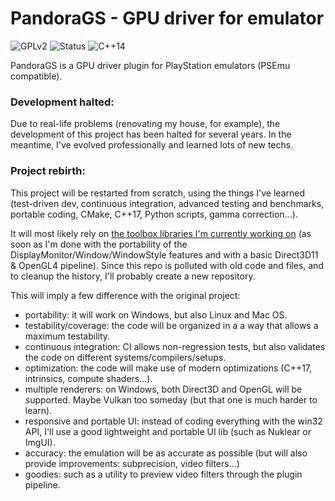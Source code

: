 # PandoraGS - GPU driver for emulator
![GPLv2](https://img.shields.io/badge/license-GPL2-blue.svg)
![Status](https://img.shields.io/badge/status-not_ready-red.svg)
![C++14](https://img.shields.io/badge/language-C++14-lightgrey.svg)

PandoraGS is a GPU driver plugin for PlayStation emulators (PSEmu compatible).

                   
### Development halted:
Due to real-life problems (renovating my house, for example), the development of this project has been halted for several years.
In the meantime, I've evolved professionally and learned lots of new techs. 

### Project rebirth:
This project will be restarted from scratch, using the things I've learned (test-driven dev, continuous integration, advanced testing and benchmarks, portable coding, CMake, C++17, Python scripts, gamma correction...).

It will most likely rely on [the toolbox libraries I'm currently working on](github.com/vinders/pandora_toolbox) (as soon as I'm done with the portability of the DisplayMonitor/Window/WindowStyle features and with a basic Direct3D11 & OpenGL4 pipeline). Since this repo is polluted with old code and files, and to cleanup the history, I'll probably create a new repository.

This will imply a few difference with the original project:
* portability: it will work on Windows, but also Linux and Mac OS.
* testability/coverage: the code will be organized in a a way that allows a maximum testability.
* continuous integration: CI allows non-regression tests, but also validates the code on different systems/compilers/setups.
* optimization: the code will make use of modern optimizations (C++17, intrinsics, compute shaders...).
* multiple renderers: on Windows, both Direct3D and OpenGL will be supported. Maybe Vulkan too someday (but that one is much harder to learn).
* responsive and portable UI: instead of coding everything with the win32 API, I'll use a good lightweight and portable UI lib (such as Nuklear or ImgUI).
* accuracy: the emulation will be as accurate as possible (but will also provide improvements: subprecision, video filters...)
* goodies: such as a utility to preview video filters through the plugin pipeline.
